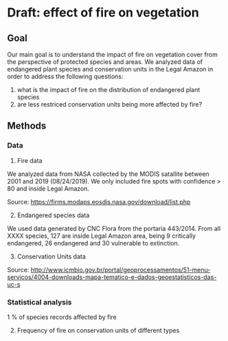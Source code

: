 # Draft: effect of fire on vegetation

## Goal

Our main goal is to understand the impact of fire on vegetation cover from the perspective of protected species and areas. We analyzed data of endangered plant species and conservation units in the Legal Amazon in order to address the following questions:

1. what is the impact of fire on the distribution of endangered plant species
2. are less restriced conservation units being more affected by fire?

## Methods

### Data 

1. Fire data

We analyzed data from NASA collected by the MODIS satallite between 2001 and 2019 (08/24/2019). We only included fire spots with confidence > 80 and inside Legal Amazon. 

Source: https://firms.modaps.eosdis.nasa.gov/download/list.php


2. Endangered species data

We used data generated by CNC Flora from the portaria 443/2014. From all XXXX species, 127 are inside Legal Amazon area, being 9 critically endangered, 26 endangered and 30 vulnerable to extinction.


3. Conservation Units data

Source: http://www.icmbio.gov.br/portal/geoprocessamentos/51-menu-servicos/4004-downloads-mapa-tematico-e-dados-geoestatisticos-das-uc-s       

### Statistical analysis

1 % of species records affected by fire

2. Frequency of fire on conservation units of different types

